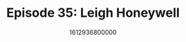---
templateKey: podcast-episode
public: true
url: podcast/episode-35-leigh-honeywell
title: " Episode 35: Leigh Honeywell "
description:  Go down the rabbit hole with Leigh Honeywell, Founder & CEO of Tall Poppy, which builds tools and services to help companies protect their employees from online harassment and abuse. We take a deep dive into the rise of cyberbullying, promoting psychological safety in the workplace, and how to defend yourself from online trolls. 
date: 1612936800000
featuredimage: /img/podcast/LeighHoneywell_Webpage.jpg
socialimage: https://www.orchid.com/assets/img/podcast/LeighHoneywell_Social.png
platformurls:
 - https://podcasts.apple.com/us/podcast/cyberbullying-how-to-protect-yourself-online-leigh/id1516705670?i=1000508482075
 - https://open.spotify.com/episode/4OoXnsnWaLaTRHOiy6IYqU
 - https://www.stitcher.com/show/follow-the-white-rabbit/episode/cyberbullying-and-how-to-protect-yourself-online-with-leigh-honeywell-81536016
 - https://castbox.fm/episode/Cyberbullying-and-How-to-Protect-Yourself-Online-with-Leigh-Honeywell-id2954358-id353845537
 - 
 - https://www.podbean.com/media/share/dir-ci586-d0c6e07
 - https://tunein.com/podcasts/Technology-Podcasts/Follow-the-White-Rabbit-p1330281/?topicId=160739466
---